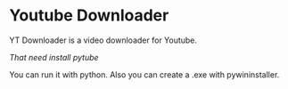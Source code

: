 # Youtube Downloader

YT Downloader is a video downloader for Youtube.

*That need install pytube*

You can run it with python. Also you can create a .exe with pywininstaller.
